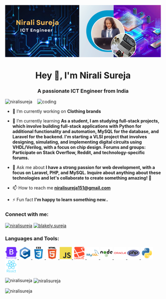 <img src="https://github.com/niralisureja/niralisureja/blob/main/Nirali%20Sureja.png" alt="Logo" style="width: 600px;">
<h1 align="center">Hey 👋, I'm Nirali Sureja</h1>
<h3 align="center">A passionate ICT Engineer from India</h3>
<img align="right" alt="coding" width="400" src="https://user-images.githubusercontent.com/74038190/236119160-976a0405-caa7-470c-9356-16d43402ea0a.gif">


<p align="left"> <img src="https://komarev.com/ghpvc/?username=niralisureja&label=Profile%20views&color=0e75b6&style=flat" alt="niralisureja" /> </p>

- 🔭 I’m currently working on **Clothing brands**

- 🌱 I’m currently learning **As a student, I am studying full-stack projects, which involve building full-stack applications with Python for additional functionality and automation, MySQL for the database, and Laravel for the backend. I'm starting a VLSI project that involves designing, simulating, and implementing digital circuits using VHDL/Verilog, with a focus on chip design. Forums and groups: Participate on Stack Overflow, Reddit, and technology-specific forums.**

- 💬 Ask me about **I have a strong passion for web development, with a focus on Laravel, PHP, and MySQL. Inquire about anything about these technologies and let's collaborate to create something amazing! 🚀**

- 📫 How to reach me **niralisureja151@gmail.com**

- ⚡ Fun fact **I'm happy to learn something new..**

<h3 align="left">Connect with me:</h3>
<p align="left">
<a href="https://linkedin.com/in/niralisureja" target="blank"><img align="center" src="https://raw.githubusercontent.com/rahuldkjain/github-profile-readme-generator/master/src/images/icons/Social/linked-in-alt.svg" alt="niralisureja" height="30" width="40" /></a>
<a href="https://instagram.com/blakely.sureja" target="blank"><img align="center" src="https://raw.githubusercontent.com/rahuldkjain/github-profile-readme-generator/master/src/images/icons/Social/instagram.svg" alt="blakely.sureja" height="30" width="40" /></a>
</p>

<h3 align="left">Languages and Tools:</h3>
<p align="left"> <a href="https://getbootstrap.com" target="_blank" rel="noreferrer"> <img src="https://raw.githubusercontent.com/devicons/devicon/master/icons/bootstrap/bootstrap-plain-wordmark.svg" alt="bootstrap" width="40" height="40"/> </a> <a href="https://www.cprogramming.com/" target="_blank" rel="noreferrer"> <img src="https://raw.githubusercontent.com/devicons/devicon/master/icons/c/c-original.svg" alt="c" width="40" height="40"/> </a> <a href="https://www.w3schools.com/css/" target="_blank" rel="noreferrer"> <img src="https://raw.githubusercontent.com/devicons/devicon/master/icons/css3/css3-original-wordmark.svg" alt="css3" width="40" height="40"/> </a> <a href="https://www.w3.org/html/" target="_blank" rel="noreferrer"> <img src="https://raw.githubusercontent.com/devicons/devicon/master/icons/html5/html5-original-wordmark.svg" alt="html5" width="40" height="40"/> </a> <a href="https://developer.mozilla.org/en-US/docs/Web/JavaScript" target="_blank" rel="noreferrer"> <img src="https://raw.githubusercontent.com/devicons/devicon/master/icons/javascript/javascript-original.svg" alt="javascript" width="40" height="40"/> </a> <a href="https://laravel.com/" target="_blank" rel="noreferrer"> <img src="https://raw.githubusercontent.com/devicons/devicon/master/icons/laravel/laravel-plain-wordmark.svg" alt="laravel" width="40" height="40"/> </a> <a href="https://www.mysql.com/" target="_blank" rel="noreferrer"> <img src="https://raw.githubusercontent.com/devicons/devicon/master/icons/mysql/mysql-original-wordmark.svg" alt="mysql" width="40" height="40"/> </a> <a href="https://nodejs.org" target="_blank" rel="noreferrer"> <img src="https://raw.githubusercontent.com/devicons/devicon/master/icons/nodejs/nodejs-original-wordmark.svg" alt="nodejs" width="40" height="40"/> </a> <a href="https://www.oracle.com/" target="_blank" rel="noreferrer"> <img src="https://raw.githubusercontent.com/devicons/devicon/master/icons/oracle/oracle-original.svg" alt="oracle" width="40" height="40"/> </a> <a href="https://www.php.net" target="_blank" rel="noreferrer"> <img src="https://raw.githubusercontent.com/devicons/devicon/master/icons/php/php-original.svg" alt="php" width="40" height="40"/> </a> <a href="https://www.python.org" target="_blank" rel="noreferrer"> <img src="https://raw.githubusercontent.com/devicons/devicon/master/icons/python/python-original.svg" alt="python" width="40" height="40"/> </a> <a href="https://reactjs.org/" target="_blank" rel="noreferrer"> <img src="https://raw.githubusercontent.com/devicons/devicon/master/icons/react/react-original-wordmark.svg" alt="react" width="40" height="40"/> </a> </p>

<p><img align="left" src="https://github-readme-stats.vercel.app/api/top-langs?username=niralisureja&show_icons=true&locale=en&layout=compact" alt="niralisureja" /></p>

<p>&nbsp;<img align="center" src="https://github-readme-stats.vercel.app/api?username=niralisureja&show_icons=true&locale=en" alt="niralisureja" /></p>

<p><img align="center" src="https://github-readme-streak-stats.herokuapp.com/?user=niralisureja&" alt="niralisureja" /></p>
